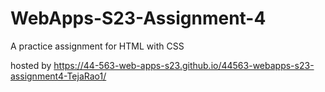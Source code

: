 # WebApps-S23-Assignment-4
A practice assignment for HTML with CSS

hosted by https://44-563-web-apps-s23.github.io/44563-webapps-s23-assignment4-TejaRao1/
